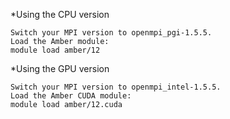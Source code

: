 *Using the CPU version

    Switch your MPI version to openmpi_pgi-1.5.5.
    Load the Amber module:
    module load amber/12

*Using the GPU version

    Switch your MPI version to openmpi_intel-1.5.5.
    Load the Amber CUDA module:
    module load amber/12.cuda
